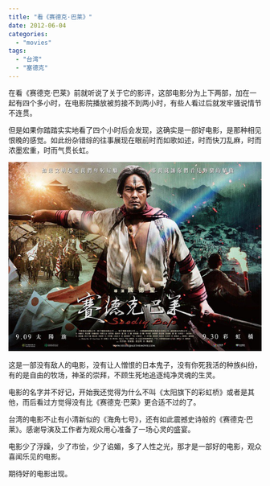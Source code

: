 ```yaml
---
title: "看《赛德克·巴莱》"
date: 2012-06-04
categories: 
  - "movies"
tags: 
  - "台湾"
  - "塞德克"
---
```


在看《赛德克·巴莱》前就听说了关于它的影评，这部电影分为上下两部，加在一起有四个多小时，在电影院播放被剪接不到两小时，有些人看过后就发牢骚说情节不连贯。

但是如果你踏踏实实地看了四个小时后会发现，这确实是一部好电影，是那种相见恨晚的感觉。如此纷杂错综的往事展现在眼前时而如歌如述，时而快刀乱麻，时而浓墨宏重，时而气贯长虹。

![p1140876488](images/7333438802_8ea02a386b_z.jpg)

这是一部没有敌人的电影，没有让人憎恨的日本鬼子，没有你死我活的种族纠纷，有的是自由的牧场，神圣的崇拜，不顾生死地追逐纯净灵魂的生灵。

电影的名字并不好记，开始我还觉得为什么不叫《太阳旗下的彩虹桥》或者是其他，而后看过方觉得没有比《赛德克·巴莱》更合适不过的了。

台湾的电影不止有小清新似的《海角七号》，还有如此震撼史诗般的《赛德克·巴莱》。感谢导演及工作者为观众用心准备了一场心灵的盛宴。

电影少了浮躁，少了市侩，少了谄媚，多了人性之光，那才是一部好的电影，观众喜闻乐见的电影。

期待好的电影出现。
